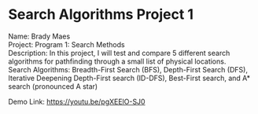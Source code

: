 # Search Algorithms Project 1

Name: Brady Maes                                                                                                                                                                                                                                                                                                                                                                                                                                                                                                                                                   
Project: Program 1: Search Methods                                                                                                                                                                                                                                                                                                                                                                  
Description: In this project, I will test and compare 5 different search algorithms for pathfinding through a small list of physical locations.                                                                                                                                                                                    
Search Algorithms: Breadth-First Search (BFS), Depth-First Search (DFS), Iterative Deepening Depth-First search (ID-DFS), Best-First search, and A* search (pronounced A star)   

Demo Link: https://youtu.be/pgXEElO-SJ0
